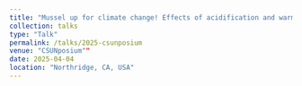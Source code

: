 ```yaml
---
title: "Mussel up for climate change! Effects of acidification and warming on the California mussel and a carnivorous whelk"
collection: talks
type: "Talk"
permalink: /talks/2025-csunposium
venue: "CSUNposium""
date: 2025-04-04
location: "Northridge, CA, USA"
---
```

